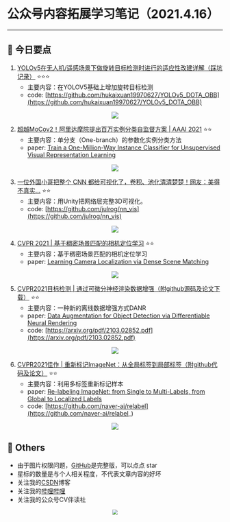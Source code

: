 # 公众号内容拓展学习笔记（2021.4.16）

------



## :paperclip:  今日要点

1. [YOLOv5在无人机/遥感场景下做旋转目标检测时进行的适应性改建详解（踩坑记录）](https://mp.weixin.qq.com/s/qBO71glqrr2-GvdgAYgW1w)         :star::star::star:
   - 主要内容：在YOLOV5基础上增加旋转目标检测
   - code: [https://github.com/hukaixuan19970627/YOLOv5_DOTA_OBB](https://github.com/hukaixuan19970627/YOLOv5_DOTA_OBB)
   

<div align=center><img src="https://mmbiz.qpic.cn/mmbiz_jpg/ABvEnMciauWsKV8icia7R9rc8jFOqT8VtvHFo6M4MxbCzbiaiaQThOLvZUAoocz17oPA8MGBjtfU5erpy4dyOic6b6CA/640?wx_fmt=jpeg&tp=webp&wxfrom=5&wx_lazy=1&wx_co=1" style='zoom:100%'>
</div>


2. [超越MoCov2！阿里达摩院提出百万实例分类自监督方案 | AAAI 2021](https://mp.weixin.qq.com/s/XA1AYTT8W1XiEBPN_7Bdcw)       :star::star:
   - 主要内容：单分支（One-branch）的参数化实例分类方法
   - paper: [Train a One-Million-Way Instance Classifier for Unsupervised Visual Representation Learning](https://arxiv.org/abs/2102.04848)

<div align=center><img src="https://mmbiz.qpic.cn/mmbiz_png/yNnalkXE7oWxFicLvlIdA9WUHKZLrjkibERvXAtXug9w2ICrOpX5ia6TQ6j6jhKMKSicc2P4vW2GfCWAS6ic04jKSPA/640?wx_fmt=png&tp=webp&wxfrom=5&wx_lazy=1&wx_co=1" style='zoom:100%'>
</div>


3. [一位外国小哥把整个 CNN 都给可视化了，卷积、池化清清楚楚！网友：美得不真实...](https://mp.weixin.qq.com/s/8otiZRjCtXENlmEOeQS1gQ)       :star::star:
   - 主要内容：用Unity把网络层完整3D可视化。
   - code: [https://github.com/julrog/nn_vis](https://github.com/julrog/nn_vis)

<div align=center><img src="https://mmbiz.qpic.cn/mmbiz_gif/YicUhk5aAGtCE6rdnC7WOibuapRpyUY9brQVkaNduMIEzUt04lntM49EXwHibOWVUr84Eqfa5ibbqQExhRd3DVXiaWg/640?wx_fmt=gif&tp=webp&wxfrom=5&wx_lazy=1" style='zoom:100%'>
</div>


4. [CVPR 2021 | 基于稠密场景匹配的相机定位学习](https://mp.weixin.qq.com/s/L5_xa2K0lOtAZi7DtvwE3w)       :star::star:
   - 主要内容：基于稠密场景匹配的相机定位学习
   - paper: [Learning Camera Localization via Dense Scene Matching](https://arxiv.org/abs/2103.16792)

<div align=center><img src="https://mmbiz.qpic.cn/mmbiz_png/Q0FNTB1XHicxUvJPRBlV7pia8mHcZDjcuYVRdlEy3FGZoQwZ7jXibAibqJBBsE1a5B6RHCVUD1KaPic4XdHujNNvIKQ/640?wx_fmt=png&tp=webp&wxfrom=5&wx_lazy=1&wx_co=1" style='zoom:100%'>
</div>

5. [CVPR2021目标检测 | 通过可微分神经渲染数据增强（附github源码及论文下载）](https://mp.weixin.qq.com/s/jOu6IdA4RrD437U9xnj_Zg)       :star::star:
   - 主要内容：一种新的离线数据增强方式DANR
   - paper: [Data Augmentation for Object Detection via Differentiable Neural Rendering](https://arxiv.org/pdf/2103.02852.pdf)
   - code: [https://arxiv.org/pdf/2103.02852.pdf](https://arxiv.org/pdf/2103.02852.pdf)

<div align=center><img src="https://mmbiz.qpic.cn/mmbiz_png/1MtnAxmWSwPBQvNABvo55AXPEZaiazW6xrdYf4LahcqPqSxqpZmONaPpeyLknqOvSiaIoMK4le7Z40GBfykyVA6A/640?wx_fmt=png&tp=webp&wxfrom=5&wx_lazy=1&wx_co=1" style='zoom:100%'>
</div>

6. [CVPR2021佳作 | 重新标记ImageNet：从全局标签到局部标签（附github代码及论文）](https://mp.weixin.qq.com/s/JJ4lbLkAzY--CTeGq31EmQ)       :star::star:
   - 主要内容：利用多标签重新标记样本
   - paper: [Re-labeling ImageNet: from Single to Multi-Labels, from Global to Localized Labels](https://arxiv.org/pdf/2101.05022.pdf)
   - code: [https://github.com/naver-ai/relabel](https://github.com/naver-ai/relabel_)

<div align=center><img src="https://mmbiz.qpic.cn/mmbiz_png/1MtnAxmWSwOUoGnDbfVgLIYWQ85WXWKGveqnAL6QqjHn2ibSjh5P9n3ia7icZSdhTtPbYgcT8EGiaJicqbX0EicwYI5g/640?wx_fmt=png&tp=webp&wxfrom=5&wx_lazy=1&wx_co=1" style='zoom:100%'>
</div>


## :paperclip:  Others

- 由于图片权限问题，[GitHub](https://github.com/xiaoxuebajie/dairly_learning)是完整版，可以点点 star
- 星标的数量是与个人相关程度，不代表文章内容的好坏
- 关注我的[CSDN](https://mp.csdn.net/console/article)博客
- 关注我的[哔哩哔哩](https://space.bilibili.com/424394389?spm_id_from=333.788.b_765f7570696e666f.1)
- 关注我的公众号CV伴读社

<div align=center><img src="https://img-blog.csdnimg.cn/202005031406335.jpg" style='zoom:80%'>
</div>